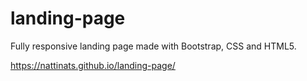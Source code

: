 # landing-page

Fully responsive landing page made with Bootstrap, CSS and HTML5.

https://nattinats.github.io/landing-page/
